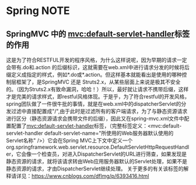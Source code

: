 # Spring NOTE

## SpringMVC 中的 <mvc:default-servlet-handler>标签的作用

这是为了符合RESTFUL开发的程序风格，为什么这样说呢，因为早期的请求一定会带有.do和.action 的后缀标识，这就需要在web.xml中进行请求分发的时候将后缀定义成指定的样式，例如*.do或*.action。但这样基本就能看出是使用的哪种控制层框架了，是SpringMVC 还是 Struts2.x，从某些层面上来说是极其不安全的。（因为Struts2.x有致命漏洞，哈哈！）所以，最好就让请求不携带后缀，这样才是完美的请求样式，即restful风格体现。于是乎，为了符合restful的开发风格，spring团队做了一件很牛批的事情，就是在web.xml中的dispatcherServlet的分发过滤中直接配置成"/",由于此时是过滤所有的客户端请求，为了与静态资源请求进行区分（静态资源请求会携带文件的后缀），因此又在spring-mvc.xml文件中配置配置了<mvc:default-servlet-handler>标签，（完整标签定义：<mvc:default-servlet-handler default-servlet-name="所使用的Web服务器默认使用的Servlet名称" />）它会在Spring MVC上下文中定义一个org.springframework.web.servlet.resource.DefaultServletHttpRequestHandler，它会像一个检查员，对进入DispatcherServlet的URL进行筛查，如果发现是静态资源的请求，就将该请求转由Web应用服务器默认的Servlet处理，如果不是静态资源的请求，才由DispatcherServlet继续处理。
关于更多的有关该标签的解释请详见：<https://www.cnblogs.com/dflmg/p/6393416.html>
